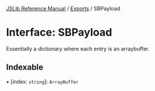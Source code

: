 [JSLib Reference Manual](../README.md) / [Exports](../modules.md) / SBPayload

# Interface: SBPayload

Essentially a dictionary where each entry is an arraybuffer.

## Indexable

▪ [index: `string`]: `ArrayBuffer`
